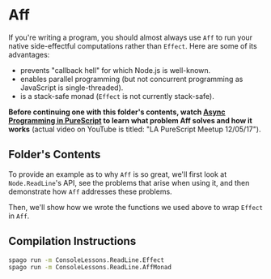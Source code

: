 # Aff

If you're writing a program, you should almost always use `Aff` to run your native side-effectful computations rather than `Effect`. Here are some of its advantages:
- prevents "callback hell" for which Node.js is well-known.
- enables parallel programming (but not concurrent programming as JavaScript is single-threaded).
- is a stack-safe monad (`Effect` is not currently stack-safe).

**Before continuing one with this folder's contents, watch [Async Programming in PureScript](https://www.youtube.com/watch?v=dbM72ap30TE) to learn what problem Aff solves and how it works** (actual video on YouTube is titled: "LA PureScript Meetup 12/05/17").

## Folder's Contents

To provide an example as to why `Aff` is so great, we'll first look at `Node.ReadLine`'s API, see the problems that arise when using it, and then demonstrate how `Aff` addresses these problems.

Then, we'll show how we wrote the functions we used above to wrap `Effect` in `Aff`.

## Compilation Instructions

```bash
spago run -m ConsoleLessons.ReadLine.Effect
spago run -m ConsoleLessons.ReadLine.AffMonad
```
